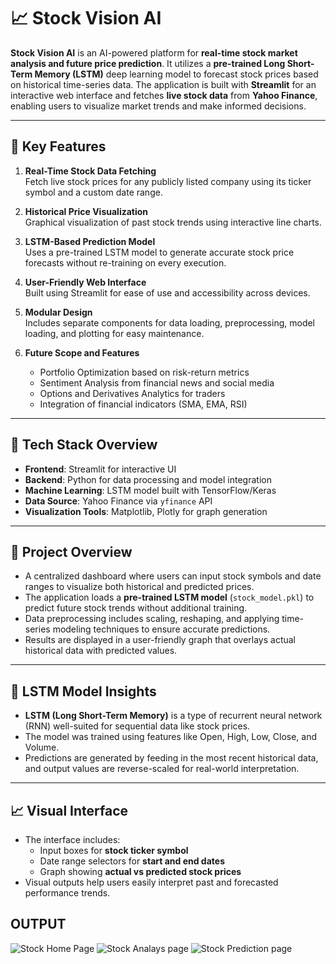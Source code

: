 # 📈 Stock Vision AI

**Stock Vision AI** is an AI-powered platform for **real-time stock market analysis and future price prediction**. It utilizes a **pre-trained Long Short-Term Memory (LSTM)** deep learning model to forecast stock prices based on historical time-series data. The application is built with **Streamlit** for an interactive web interface and fetches **live stock data** from **Yahoo Finance**, enabling users to visualize market trends and make informed decisions.

---

## 📌 Key Features

1. **Real-Time Stock Data Fetching**  
   Fetch live stock prices for any publicly listed company using its ticker symbol and a custom date range.

2. **Historical Price Visualization**  
   Graphical visualization of past stock trends using interactive line charts.

3. **LSTM-Based Prediction Model**  
   Uses a pre-trained LSTM model to generate accurate stock price forecasts without re-training on every execution.

4. **User-Friendly Web Interface**  
   Built using Streamlit for ease of use and accessibility across devices.

5. **Modular Design**  
   Includes separate components for data loading, preprocessing, model loading, and plotting for easy maintenance.

6. **Future Scope and Features**  
   - Portfolio Optimization based on risk-return metrics  
   - Sentiment Analysis from financial news and social media  
   - Options and Derivatives Analytics for traders  
   - Integration of financial indicators (SMA, EMA, RSI)

---

## 🧰 Tech Stack Overview

- **Frontend**: Streamlit for interactive UI  
- **Backend**: Python for data processing and model integration  
- **Machine Learning**: LSTM model built with TensorFlow/Keras  
- **Data Source**: Yahoo Finance via `yfinance` API  
- **Visualization Tools**: Matplotlib, Plotly for graph generation

---

## 🔂️ Project Overview

- A centralized dashboard where users can input stock symbols and date ranges to visualize both historical and predicted prices.  
- The application loads a **pre-trained LSTM model** (`stock_model.pkl`) to predict future stock trends without additional training.  
- Data preprocessing includes scaling, reshaping, and applying time-series modeling techniques to ensure accurate predictions.  
- Results are displayed in a user-friendly graph that overlays actual historical data with predicted values.

---

## 🧠 LSTM Model Insights

- **LSTM (Long Short-Term Memory)** is a type of recurrent neural network (RNN) well-suited for sequential data like stock prices.  
- The model was trained using features like Open, High, Low, Close, and Volume.  
- Predictions are generated by feeding in the most recent historical data, and output values are reverse-scaled for real-world interpretation.

---

## 📈 Visual Interface

- The interface includes:
  - Input boxes for **stock ticker symbol**
  - Date range selectors for **start and end dates**
  - Graph showing **actual vs predicted stock prices**
- Visual outputs help users easily interpret past and forecasted performance trends.

## OUTPUT

![Stock Home Page](https://github.com/user-attachments/assets/3bc880a9-ce9b-45da-885b-31cdcc93990f)
![Stock Analays page](https://github.com/user-attachments/assets/80e003ea-f244-48a0-bcf3-ce3d4e9b771c)
![Stock Prediction page](https://github.com/user-attachments/assets/7d6abfbf-cfc6-44d0-b8f8-b74de8890f00)
